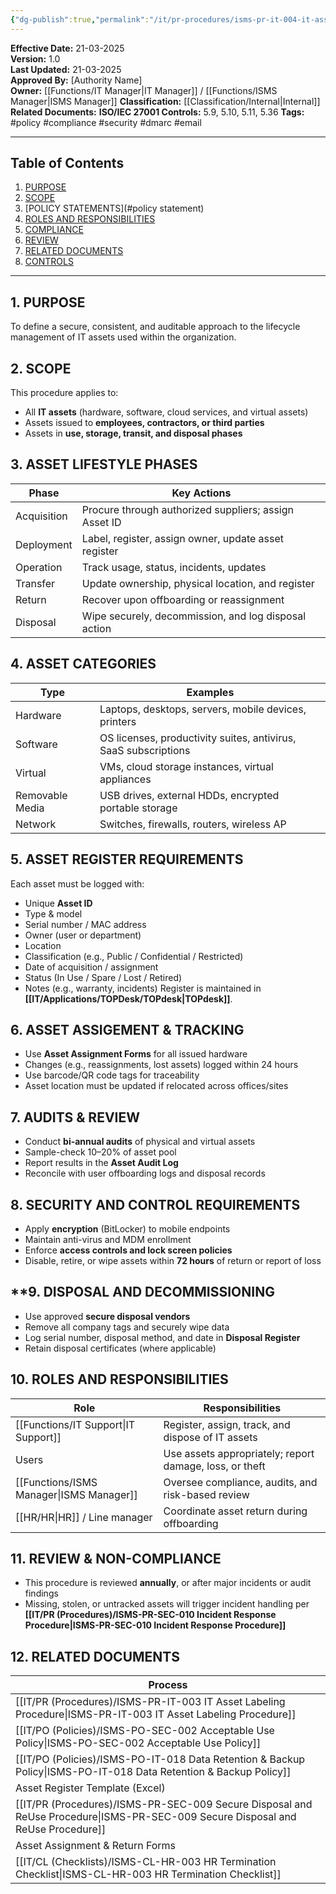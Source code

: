 ```yaml
---
{"dg-publish":true,"permalink":"/it/pr-procedures/isms-pr-it-004-it-asset-management-procedure/","noteIcon":"lightbulb"}
---
```


 
**Effective Date:** 21-03-2025  
**Version:** 1.0  
**Last Updated:** 21-03-2025  
**Approved By:** [Authority Name]  
**Owner:** [[Functions/IT Manager\|IT Manager]] / [[Functions/ISMS Manager\|ISMS Manager]]
**Classification:** [[Classification/Internal\|Internal]]
**Related Documents:**
**ISO/IEC 27001 Controls:** 5.9, 5.10, 5.11, 5.36
**Tags:** #policy #compliance  #security #dmarc #email

---
## **Table of Contents**  
1. [PURPOSE](#purpose)  
2. [SCOPE](#scope)  
3. [POLICY STATEMENTS](#policy statement)  
4. [ROLES AND RESPONSIBILITIES](#roles-and-responsibilities)  
5. [COMPLIANCE](#dmarc)  
6. [REVIEW](#responsibilities)  
7. [RELATED DOCUMENTS](#compliance)  
8. [CONTROLS](#registrations)  

---
## **1. PURPOSE**  
To define a secure, consistent, and auditable approach to the lifecycle management of IT assets used within the organization.
## **2. SCOPE**
This procedure applies to:
- All **IT assets** (hardware, software, cloud services, and virtual assets)
- Assets issued to **employees, contractors, or third parties**
- Assets in **use, storage, transit, and disposal phases**
## **3. ASSET LIFESTYLE PHASES** 
 
| Phase       | Key Actions                                           |
| ----------- | ----------------------------------------------------- |
| Acquisition | Procure through authorized suppliers; assign Asset ID |
| Deployment  | Label, register, assign owner, update asset register  |
| Operation   | Track usage, status, incidents, updates               |
| Transfer    | Update ownership, physical location, and register     |
| Return      | Recover upon offboarding or reassignment              |
| Disposal    | Wipe securely, decommission, and log disposal action  |
## **4. ASSET CATEGORIES**

| Type            | Examples                                                        |
| --------------- | --------------------------------------------------------------- |
| Hardware        | Laptops, desktops, servers, mobile devices, printers            |
| Software        | OS licenses, productivity suites, antivirus, SaaS subscriptions |
| Virtual         | VMs, cloud storage instances, virtual appliances                |
| Removable Media | USB drives, external HDDs, encrypted portable storage           |
| Network         | Switches, firewalls, routers, wireless AP                       |
## **5. ASSET REGISTER REQUIREMENTS**  
Each asset must be logged with:
- Unique **Asset ID**
- Type & model
- Serial number / MAC address
- Owner (user or department)
- Location
- Classification (e.g., Public / Confidential / Restricted)
- Date of acquisition / assignment
- Status (In Use / Spare / Lost / Retired)
- Notes (e.g., warranty, incidents)
Register is maintained in **[[IT/Applications/TOPDesk/TOPdesk\|TOPdesk]]**.
## **6. ASSET ASSIGEMENT & TRACKING**  
- Use **Asset Assignment Forms** for all issued hardware
- Changes (e.g., reassignments, lost assets) logged within 24 hours
- Use barcode/QR code tags for traceability
- Asset location must be updated if relocated across offices/sites
## **7. AUDITS & REVIEW**  
- Conduct **bi-annual audits** of physical and virtual assets
- Sample-check 10–20% of asset pool
- Report results in the **Asset Audit Log**
- Reconcile with user offboarding logs and disposal records
## **8. SECURITY AND CONTROL REQUIREMENTS**
- Apply **encryption** (BitLocker) to mobile endpoints
- Maintain anti-virus and MDM enrollment
- Enforce **access controls and lock screen policies**
- Disable, retire, or wipe assets within **72 hours** of return or report of loss
## **9. DISPOSAL AND DECOMMISSIONING
- Use approved **secure disposal vendors**
- Remove all company tags and securely wipe data
- Log serial number, disposal method, and date in **Disposal Register**
- Retain disposal certificates (where applicable)
## **10. ROLES AND RESPONSIBILITIES**

| Role                  | Responsibilities                                        |
| --------------------- | ------------------------------------------------------- |
| [[Functions/IT Support\|IT Support]]        | Register, assign, track, and dispose of IT assets       |
| Users                 | Use assets appropriately; report damage, loss, or theft |
| [[Functions/ISMS Manager\|ISMS Manager]]      | Oversee compliance, audits, and risk-based review       |
| [[HR/HR\|HR]] / Line manager | Coordinate asset return during offboarding              |
## **11. REVIEW & NON-COMPLIANCE**
- This procedure is reviewed **annually**, or after major incidents or audit findings
- Missing, stolen, or untracked assets will trigger incident handling per **[[IT/PR (Procedures)/ISMS-PR-SEC-010 Incident Response Procedure\|ISMS-PR-SEC-010 Incident Response Procedure]]**
## **12. RELATED DOCUMENTS**

| Process                                                 |
| ------------------------------------------------------- |
| [[IT/PR (Procedures)/ISMS-PR-IT-003 IT Asset Labeling Procedure\|ISMS-PR-IT-003 IT Asset Labeling Procedure]]          |
| [[IT/PO (Policies)/ISMS-PO-SEC-002 Acceptable Use Policy\|ISMS-PO-SEC-002 Acceptable Use Policy]]               |
| [[IT/PO (Policies)/ISMS-PO-IT-018 Data Retention & Backup Policy\|ISMS-PO-IT-018 Data Retention & Backup Policy]]       |
| Asset Register Template (Excel)                         |
| [[IT/PR (Procedures)/ISMS-PR-SEC-009 Secure Disposal and ReUse Procedure\|ISMS-PR-SEC-009 Secure Disposal and ReUse Procedure]] |
| Asset Assignment & Return Forms                         |
| [[IT/CL (Checklists)/ISMS-CL-HR-003 HR Termination Checklist\|ISMS-CL-HR-003 HR Termination Checklist]]              |






